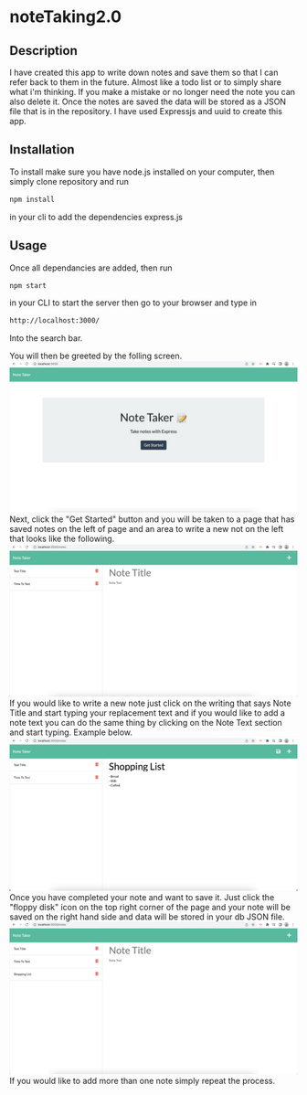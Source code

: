 # noteTaking2.0

## Description
I have created this app to write down notes and save them so that I can refer back to them in the future. Almost like a todo list or to simply share what i'm thinking. If you make a mistake or no longer need the note you can also delete it.
Once the notes are saved the data will be stored as a JSON file that is in the repository.
I have used Expressjs and uuid to create this app. 

## Installation
To install make sure you have node.js installed on your computer, then simply clone repository and run 
```md 
npm install 
```
in your cli to add the dependencies express.js

## Usage

Once all dependancies are added, then run
```md
npm start
```
in your CLI to start the server then go to your browser and type in
```md
http://localhost:3000/
```
Into the search bar.

You will then be greeted by the folling screen.
<img src="./assets/img/ss1.png" alt="screenshot of example"> 
Next, click the "Get Started" button and you will be taken to a page that has saved notes on the left of page and an area to write a new not on the left that looks like the following. 
<img src="./assets/img/ss2.png" alt="screenshot of example">
If you would like to write a new note just click on the writing that says Note Title and start typing your replacement text and if you would like to add a note text you can do the same thing by clicking on the Note Text section and start typing. Example below.
<img src="./assets/img/ss3.png" alt="screenshot of example">
Once you have completed your note and want to save it. Just click the "floppy disk" icon on the top right corner of the page and your note will be saved on the right hand side and data will be stored in your db JSON file.
<img src="./assets/img/ss4.png" alt="screenshot of example">
If you would like to add more than one note simply repeat the process.
